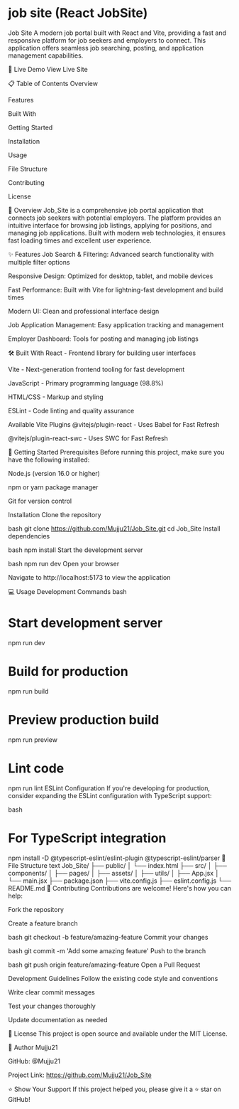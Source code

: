 # job site (React JobSite)
Job Site
A modern job portal built with React and Vite, providing a fast and responsive platform for job seekers and employers to connect. This application offers seamless job searching, posting, and application management capabilities.

🚀 Live Demo
View Live Site

📋 Table of Contents
Overview

Features

Built With

Getting Started

Installation

Usage

File Structure

Contributing

License

🎯 Overview
Job_Site is a comprehensive job portal application that connects job seekers with potential employers. The platform provides an intuitive interface for browsing job listings, applying for positions, and managing job applications. Built with modern web technologies, it ensures fast loading times and excellent user experience.

✨ Features
Job Search & Filtering: Advanced search functionality with multiple filter options

Responsive Design: Optimized for desktop, tablet, and mobile devices

Fast Performance: Built with Vite for lightning-fast development and build times

Modern UI: Clean and professional interface design

Job Application Management: Easy application tracking and management

Employer Dashboard: Tools for posting and managing job listings

🛠 Built With
React - Frontend library for building user interfaces

Vite - Next-generation frontend tooling for fast development

JavaScript - Primary programming language (98.8%)

HTML/CSS - Markup and styling

ESLint - Code linting and quality assurance

Available Vite Plugins
@vitejs/plugin-react - Uses Babel for Fast Refresh

@vitejs/plugin-react-swc - Uses SWC for Fast Refresh

🚀 Getting Started
Prerequisites
Before running this project, make sure you have the following installed:

Node.js (version 16.0 or higher)

npm or yarn package manager

Git for version control

Installation
Clone the repository

bash
git clone https://github.com/Mujju21/Job_Site.git
cd Job_Site
Install dependencies

bash
npm install
Start the development server

bash
npm run dev
Open your browser

Navigate to http://localhost:5173 to view the application

💻 Usage
Development Commands
bash
# Start development server
npm run dev

# Build for production
npm run build

# Preview production build
npm run preview

# Lint code
npm run lint
ESLint Configuration
If you're developing for production, consider expanding the ESLint configuration with TypeScript support:

bash
# For TypeScript integration
npm install -D @typescript-eslint/eslint-plugin @typescript-eslint/parser
📁 File Structure
text
Job_Site/
├── public/
│   └── index.html
├── src/
│   ├── components/
│   ├── pages/
│   ├── assets/
│   ├── utils/
│   ├── App.jsx
│   └── main.jsx
├── package.json
├── vite.config.js
├── eslint.config.js
└── README.md
🤝 Contributing
Contributions are welcome! Here's how you can help:

Fork the repository

Create a feature branch

bash
git checkout -b feature/amazing-feature
Commit your changes

bash
git commit -m 'Add some amazing feature'
Push to the branch

bash
git push origin feature/amazing-feature
Open a Pull Request

Development Guidelines
Follow the existing code style and conventions

Write clear commit messages

Test your changes thoroughly

Update documentation as needed

📄 License
This project is open source and available under the MIT License.

👤 Author
Mujju21

GitHub: @Mujju21

Project Link: https://github.com/Mujju21/Job_Site

⭐ Show Your Support
If this project helped you, please give it a ⭐ star on GitHub!

